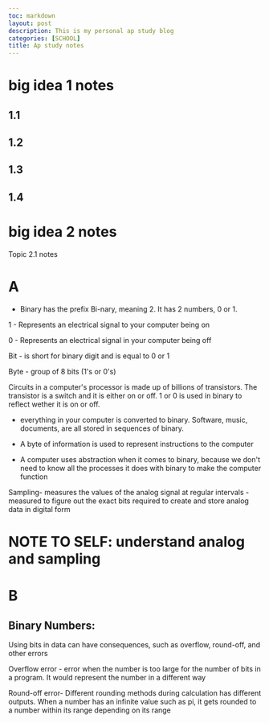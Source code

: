 ```yaml
---
toc: markdown                                                               
layout: post
description: This is my personal ap study blog
categories: [SCHOOL]
title: Ap study notes 
---
```

>  

# big idea 1 notes
## 1.1

## 1.2

## 1.3

## 1.4 

# big idea 2 notes



Topic 2.1 notes
 
# A  
- Binary has the prefix Bi-nary, meaning 2. It has 2 numbers, 0 or 1. 


1 - Represents an electrical signal to your computer being on

0 - Represents an electrical signal in your computer being off

Bit - is short for binary digit and is equal to 0 or 1 

Byte - group of 8 bits (1's or 0's)

Circuits in a computer's processor is made up of billions of transistors. The transistor is a switch and it is either on or off. 1 or 0 is used in binary to reflect wether it is on or off.

- everything in your computer is converted to binary. Software, music, documents, are all stored in sequences of binary.
- A byte of information is used to represent instructions to the computer

- A computer uses abstraction when it comes to binary, because we don't need to know all the processes it does with binary to make the computer function

Sampling- measures the values of the analog signal at regular intervals 
    - measured to figure out the exact bits required to create and store analog data in digital form

# NOTE TO SELF: understand analog and sampling


# B

## Binary Numbers:

Using bits in data can have consequences, such as overflow, round-off, and other errors

Overflow error - error when the number is too large for the number of bits in a program. It would represent the number in a different way 

Round-off error- Different rounding methods during calculation has different outputs. When a number has an infinite value such as pi, it gets rounded to a number within its range depending on its range
>